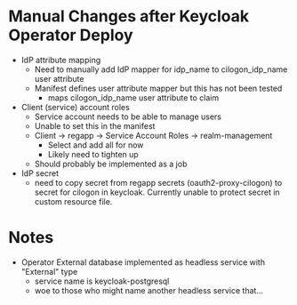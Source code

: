 # Manual Changes after Keycloak Operator Deploy

* IdP attribute mapping
  * Need to manually add IdP mapper for idp_name to cilogon_idp_name user attribute
  * Manifest defines user attribute mapper but this has not been tested
    * maps cilogon_idp_name user attribute to claim
* Client (service) account roles
  * Service account needs to be able to manage users 
  * Unable to set this in the manifest
  * Client -> regapp -> Service Account Roles -> realm-management
    * Select and add all for now
    * Likely need to tighten up
  * Should probably be implemented as a job
* IdP secret
  * need to copy secret from regapp secrets (oauth2-proxy-cilogon) to secret for cilogon in keycloak. Currently unable to protect secret in custom resource file.

# Notes

* Operator External database implemented as headless service with "External" type
  * service name is keycloak-postgresql
  * woe to those who might name another headless service that...
